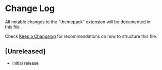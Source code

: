 # Change Log

All notable changes to the "themepack" extension will be documented in this file.

Check [Keep a Changelog](http://keepachangelog.com/) for recommendations on how to structure this file.

## [Unreleased]

- Initial release